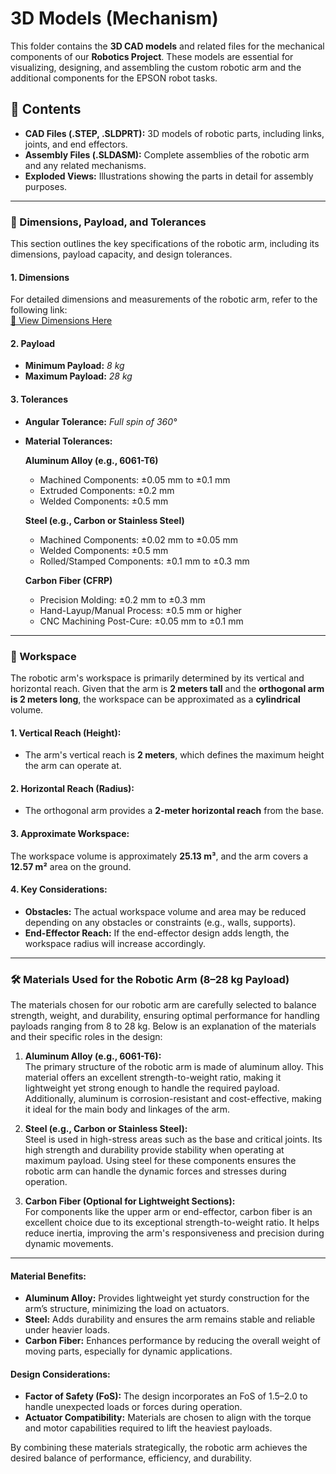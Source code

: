 # 3D Models (Mechanism)

This folder contains the **3D CAD models** and related files for the mechanical components of our **Robotics Project**. These models are essential for visualizing, designing, and assembling the custom robotic arm and the additional components for the EPSON robot tasks.

## 📁 Contents
- **CAD Files (.STEP, .SLDPRT):** 3D models of robotic parts, including links, joints, and end effectors.
- **Assembly Files (.SLDASM):** Complete assemblies of the robotic arm and any related mechanisms.
- **Exploded Views:** Illustrations showing the parts in detail for assembly purposes.

---

### 📏 Dimensions, Payload, and Tolerances

This section outlines the key specifications of the robotic arm, including its dimensions, payload capacity, and design tolerances.

#### **1. Dimensions**
For detailed dimensions and measurements of the robotic arm, refer to the following link:  
[📐 View Dimensions Here](https://github.com/agustinbarriosuptp/Group-A1-Final-Project/tree/main/docs/3D%20models%20(Mechanism)/Drawings)  

#### **2. Payload**
- **Minimum Payload:** _8 kg_  
- **Maximum Payload:** _28 kg_  

#### **3. Tolerances**
- **Angular Tolerance:** _Full spin of 360°_  
- **Material Tolerances:**  

  **Aluminum Alloy (e.g., 6061-T6)**  
  - Machined Components: ±0.05 mm to ±0.1 mm  
  - Extruded Components: ±0.2 mm  
  - Welded Components: ±0.5 mm  

  **Steel (e.g., Carbon or Stainless Steel)**  
  - Machined Components: ±0.02 mm to ±0.05 mm  
  - Welded Components: ±0.5 mm  
  - Rolled/Stamped Components: ±0.1 mm to ±0.3 mm  

  **Carbon Fiber (CFRP)**  
  - Precision Molding: ±0.2 mm to ±0.3 mm  
  - Hand-Layup/Manual Process: ±0.5 mm or higher  
  - CNC Machining Post-Cure: ±0.05 mm to ±0.1 mm  

---

### 📏 Workspace

The robotic arm's workspace is primarily determined by its vertical and horizontal reach. Given that the arm is **2 meters tall** and the **orthogonal arm is 2 meters long**, the workspace can be approximated as a **cylindrical** volume.

#### **1. Vertical Reach (Height):**
- The arm's vertical reach is **2 meters**, which defines the maximum height the arm can operate at.

#### **2. Horizontal Reach (Radius):**
- The orthogonal arm provides a **2-meter horizontal reach** from the base.

#### **3. Approximate Workspace:**
The workspace volume is approximately **25.13 m³**, and the arm covers a **12.57 m²** area on the ground.

#### **4. Key Considerations:**
- **Obstacles:** The actual workspace volume and area may be reduced depending on any obstacles or constraints (e.g., walls, supports).
- **End-Effector Reach:** If the end-effector design adds length, the workspace radius will increase accordingly.

---

### 🛠️ Materials Used for the Robotic Arm (8–28 kg Payload)

The materials chosen for our robotic arm are carefully selected to balance strength, weight, and durability, ensuring optimal performance for handling payloads ranging from 8 to 28 kg. Below is an explanation of the materials and their specific roles in the design:

1. **Aluminum Alloy (e.g., 6061-T6):**  
   The primary structure of the robotic arm is made of aluminum alloy. This material offers an excellent strength-to-weight ratio, making it lightweight yet strong enough to handle the required payload. Additionally, aluminum is corrosion-resistant and cost-effective, making it ideal for the main body and linkages of the arm.

2. **Steel (e.g., Carbon or Stainless Steel):**  
   Steel is used in high-stress areas such as the base and critical joints. Its high strength and durability provide stability when operating at maximum payload. Using steel for these components ensures the robotic arm can handle the dynamic forces and stresses during operation.

3. **Carbon Fiber (Optional for Lightweight Sections):**  
   For components like the upper arm or end-effector, carbon fiber is an excellent choice due to its exceptional strength-to-weight ratio. It helps reduce inertia, improving the arm's responsiveness and precision during dynamic movements.

---

#### **Material Benefits:**
- **Aluminum Alloy:** Provides lightweight yet sturdy construction for the arm’s structure, minimizing the load on actuators.  
- **Steel:** Adds durability and ensures the arm remains stable and reliable under heavier loads.  
- **Carbon Fiber:** Enhances performance by reducing the overall weight of moving parts, especially for dynamic applications.

#### **Design Considerations:**
- **Factor of Safety (FoS):** The design incorporates an FoS of 1.5–2.0 to handle unexpected loads or forces during operation.  
- **Actuator Compatibility:** Materials are chosen to align with the torque and motor capabilities required to lift the heaviest payloads.  

By combining these materials strategically, the robotic arm achieves the desired balance of performance, efficiency, and durability.
